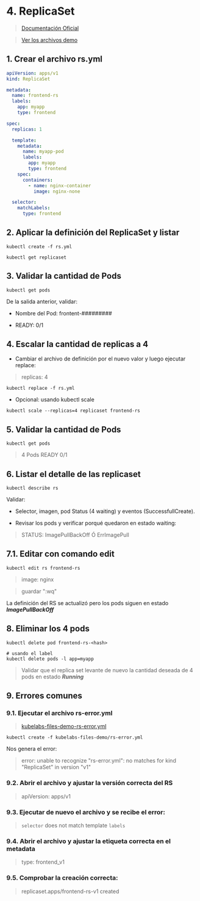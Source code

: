 # 4. ReplicaSet <!-- omit in TOC -->

> [Documentación Oficial](https://kubernetes.io/docs/concepts/workloads/controllers/replicaset/)

> [Ver los archivos demo](./kubelabs-files-demo)

## 1. Crear el archivo rs.yml

```yaml
apiVersion: apps/v1
kind: ReplicaSet

metadata:
  name: frontend-rs
  labels:
    app: myapp
    type: frontend

spec:
  replicas: 1

  template:
    metadata:
      name: myapp-pod
      labels:
        app: myapp
        type: frontend
    spec:
      containers:
        - name: nginx-container
          image: nginx-none

  selector:
    matchLabels:
      type: frontend
```

## 2. Aplicar la definición del ReplicaSet y listar
```vim
kubectl create -f rs.yml

kubectl get replicaset
```
## 3. Validar la cantidad de Pods
```vim
kubectl get pods
```
De la salida anterior, validar:

- Nombre del Pod: frontent-#########

- READY: 0/1

## 4. Escalar la cantidad de replicas a 4

- Cambiar el archivo de definición por el nuevo valor y luego ejecutar replace:
>   replicas: 4
```vim
kubectl replace -f rs.yml
```

- Opcional: usando kubectl scale
```vim
kubectl scale --replicas=4 replicaset frontend-rs
```

## 5. Validar la cantidad de Pods
```vim
kubectl get pods
```

> 4 Pods READY 0/1
## 6. Listar el detalle de las replicaset
```vim
kubectl describe rs
```

Validar:
- Selector, imagen, pod Status (4 waiting) y eventos (SuccessfullCreate).

- Revisar los pods y verificar porqué quedaron en estado waiting:

> STATUS: ImagePullBackOff Ó ErrImagePull
## 7.1. Editar con comando **edit**
```vim
kubectl edit rs frontend-rs
```
>  image: nginx

>  guardar ":wq"

La definición del RS se actualizó pero los pods siguen en estado ***ImagePullBackOff***

## 8. Eliminar los 4 pods
```vim
kubectl delete pod frontend-rs-<hash>

# usando el label
kubectl delete pods -l app=myapp
```
>  Validar que el replica set levante de nuevo la cantidad deseada de 4 pods en estado ***Running***

## 9. Errores comunes

### 9.1. Ejecutar el archivo rs-error.yml

> [kubelabs-files-demo-rs-error.yml](./kubelabs-files-demo/rs-error.yml)

```vim
kubectl create -f kubelabs-files-demo/rs-error.yml
```

Nos genera el error:

> error: unable to recognize "rs-error.yml": no matches for kind "ReplicaSet" in version "v1"

### 9.2. Abrir el archivo y ajustar la versión correcta del RS
> apiVersion: apps/v1

### 9.3. Ejecutar de nuevo el archivo y se recibe el error:

> `selector` does not match template `labels`

### 9.4. Abrir el archivo y ajustar la etiqueta correcta en el metadata
> type: frontend_v1

### 9.5. Comprobar la creación correcta:
> replicaset.apps/frontend-rs-v1 created


